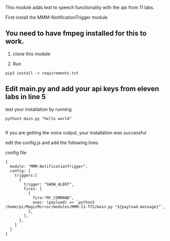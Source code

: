 This module adds text to speech functionality with the api from 11 labs. 

First install the MMM-NotificationTrigger module

## You need to have fmpeg installed for this to work.


1. clone this module

2. Run 
```
pip3 install -r requirements.txt
```
## Edit main.py and add your api keys from eleven labs in line 5

test your installation by running 

  
```
python3 main.py "hello world" 
  
```
If you are getting the voice output, your installation was successful

edit the config.js and add the following lines

config file

  
```
{
  module: "MMM-NotificationTrigger",
  config: {
    triggers:[
      {
        trigger: "SHOW_ALERT",
        fires: [
          {
            fire:"MY_COMMAND",
            exec: (payload) => `python3 /home/pi/MagicMirror/modules/MMM-11-TTS/main.py "${payload.message}"`,
          },
        ],
      },
    ]
  }
}

```
